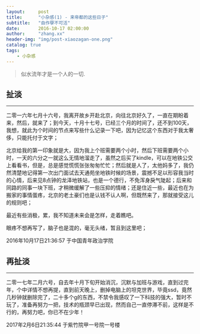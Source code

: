 ```yaml
---
layout:     post
title:      "小杂感(1) - 来帝都的这些日子"
subtitle:   "自作孽不可活"
date:       2016-10-17 02:00:00
author:     "zhang.xx"
header-img: "img/post-xiaozagan-one.png"
catalog: true
tags:
    - 小杂感
---
```


> 似水流年才是一个人的一切.

##  扯淡
---
二零一六年七月十六号，我离开故乡开赴北京，向往北京好久了，一直在期盼着来，然后，就来了；到今天，十月十七号，已经三个月的时间了，还不到100天，我想，就此为个时间的节点来写些什么记录一下吧，因为记忆这个东西对于我太奢侈，只能托付于文字；

北京给我的第一印象就是大，因为我上个班需要两个小时，然后下班需要两个小时，一天的六分之一就这么无情地溜走了，虽然之后买了kindle，可以在地铁公交上看看书，但是，总是感觉慌慌张张匆匆忙忙；然后就是人了，太他妈多了，我仍然清楚地记得第一次出门面试去天通苑坐地铁时候的场景，震撼不足以形容我当时的心情，后来见8点钟的龙泽地铁站，也是一个德行，不免浑身戾气陡起；后来和同路的同事一块下班，才稍微缓解了一些压抑的情绪；还是住近一些，最近也在为搬家的事情蛋疼，北京的老土豪们也是认钱不认人啊，但既然来了，那就接受这儿的规则吧；

最近有些消极，累，我不知道未来会是怎样，走着瞧吧。

眼疼不想再写了，脑子也是混的，毫无头绪，暂且到这里吧；

2016年10月17日21:36:57 于中国青年政治学院

## 再扯淡
---
二零一七年二月六号，自去年十月下旬开始消沉，沉默与加班与游戏，直到过完年，个中详情不想再提，直到前天晚上，删掉电脑上的坦克世界，毕竟ssd，竟然几秒钟就删除完了，二十多个g的东西，不禁令我感叹了一下科技的强大，暂时不玩了，准备再努力一把，技术的瓶颈早已出现，然而自己一直停滞不前，这样是不行的，再努力吧，你已不在少年！

2017年2月6日21:35:44 于紫竹院甲一号院一号楼
